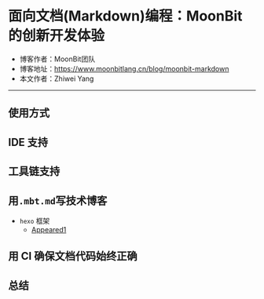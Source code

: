 # 面向文档(Markdown)编程：MoonBit 的创新开发体验
- 博客作者：MoonBit团队
- 博客地址：<https://www.moonbitlang.cn/blog/moonbit-markdown>
- 本文作者：Zhiwei Yang
---
## 使用方式
## IDE 支持
## 工具链支持
## 用`.mbt.md`写技术博客
-  `hexo` 框架
    - [Appeared1](../practice/README.mbt.md)
## 用 CI 确保文档代码始终正确
## 总结